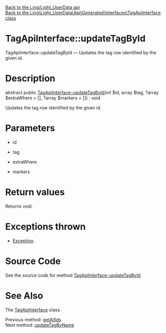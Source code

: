 [Back to the Ling/Light_UserData api](https://github.com/lingtalfi/Light_UserData/blob/master/doc/api/Ling/Light_UserData.md)<br>
[Back to the Ling\Light_UserData\Api\Generated\Interfaces\TagApiInterface class](https://github.com/lingtalfi/Light_UserData/blob/master/doc/api/Ling/Light_UserData/Api/Generated/Interfaces/TagApiInterface.md)


TagApiInterface::updateTagById
================



TagApiInterface::updateTagById — Updates the tag row identified by the given id.




Description
================


abstract public [TagApiInterface::updateTagById](https://github.com/lingtalfi/Light_UserData/blob/master/doc/api/Ling/Light_UserData/Api/Generated/Interfaces/TagApiInterface/updateTagById.md)(int $id, array $tag, ?array $extraWhere = [], ?array $markers = []) : void




Updates the tag row identified by the given id.




Parameters
================


- id

    

- tag

    

- extraWhere

    

- markers

    


Return values
================

Returns void.


Exceptions thrown
================

- [Exception](http://php.net/manual/en/class.exception.php).&nbsp;







Source Code
===========
See the source code for method [TagApiInterface::updateTagById](https://github.com/lingtalfi/Light_UserData/blob/master/Api/Generated/Interfaces/TagApiInterface.php#L278-L278)


See Also
================

The [TagApiInterface](https://github.com/lingtalfi/Light_UserData/blob/master/doc/api/Ling/Light_UserData/Api/Generated/Interfaces/TagApiInterface.md) class.

Previous method: [getAllIds](https://github.com/lingtalfi/Light_UserData/blob/master/doc/api/Ling/Light_UserData/Api/Generated/Interfaces/TagApiInterface/getAllIds.md)<br>Next method: [updateTagByName](https://github.com/lingtalfi/Light_UserData/blob/master/doc/api/Ling/Light_UserData/Api/Generated/Interfaces/TagApiInterface/updateTagByName.md)<br>

